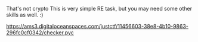 That's not crypto
This is very simple RE task, but you may need some other skills as well. :)

https://ams3.digitaloceanspaces.com/justctf/11456603-38e8-4b10-9863-296fc0cf0342/checker.pyc
